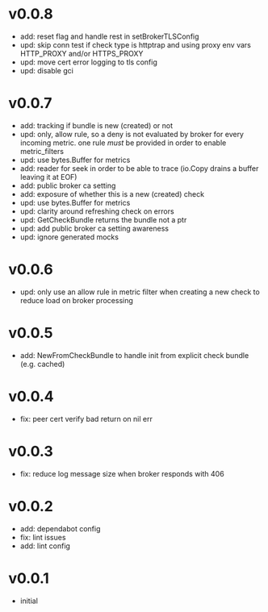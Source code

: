 # v0.0.8

* add: reset flag and handle rest in setBrokerTLSConfig
* upd: skip conn test if check type is httptrap and using proxy env vars HTTP_PROXY and/or HTTPS_PROXY
* upd: move cert error logging to tls config
* upd: disable gci

# v0.0.7

* add: tracking if bundle is new (created) or not
* upd: only, allow rule, so a deny is not evaluated by broker for every incoming metric. one rule _must_ be provided in order to enable metric_filters
* upd: use bytes.Buffer for metrics
* add: reader for seek in order to be able to trace (io.Copy drains a buffer leaving it at EOF)
* add: public broker ca setting
* add: exposure of whether this is a new (created) check
* upd: use bytes.Buffer for metrics
* upd: clarity around refreshing check on errors
* upd: GetCheckBundle returns the bundle not a ptr
* upd: add public broker ca setting awareness
* upd: ignore generated mocks

# v0.0.6

* upd: only use an allow rule in metric filter when creating a new check to reduce load on broker processing

# v0.0.5

* add: NewFromCheckBundle to handle init from explicit check bundle (e.g. cached)

# v0.0.4

* fix: peer cert verify bad return on nil err

# v0.0.3

* fix: reduce log message size when broker responds with 406

# v0.0.2

* add: dependabot config
* fix: lint issues
* add: lint config

# v0.0.1

* initial

